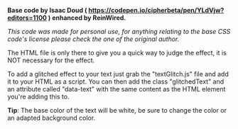 **Base code by Isaac Doud ( https://codepen.io/cipherbeta/pen/YLdVjw?editors=1100 ) enhanced by ReinWired.**

*This code was made for personal use, for anything relating to the base CSS code's license please check the one of the original author.*

The HTML file is only there to give you a quick way to judge the effect, it is NOT necessary for the effect.

To add a glitched effect to your text just grab the "textGlitch.js" file and add it to your HTML as a script. You can then add the class "glitchedText" and an attribute called "data-text" with the same content as the HTML element you're adding this to.

**Tip**: The base color of the text will be white, be sure to change the color or an adapted background color.
